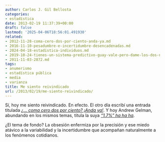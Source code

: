 ```yaml
---
author: Carlos J. Gil Bellosta
categories:
- estadística
date: 2013-02-19 11:37:39+00:00
draft: false
lastmod: '2025-04-06T18:56:01.491930'
related:
- 2012-11-28-coma-cero-dos-por-ciento-anda-ya.md
- 2016-11-10-pesadumbre-e-incertidumbre-desencadenadas.md
- 2024-04-18-estadistica-individuos.md
- 2019-10-24-tienes-un-sistema-predictivo-guay-vale-pero-dame-los-dos-numeros.md
- 2011-11-03-2872.md
tags:
- anumerismo
- estadística pública
- media
- varianza
title: Me siento reivindicado
url: /2013/02/19/me-siento-reivindicado/
---
```


Sí, hoy me siento reivindicado. En efecto. El otro día escribí una entrada titulada [_¿… coma cero dos por ciento? ¡Anda ya!_](https://datanalytics.com/2012/11/28/coma-cero-dos-por-ciento-anda-ya/). Y hoy Andrew Gelman, abundando en los mismos temas, titula la suya [_“1.7%” ha ha ha_](http://andrewgelman.com/2013/02/1-7-ha-ha-ha/).

¿El tema de fondo? La obsesión enfermiza por la precisión y ese miedo atávico a la variabilidad y la incertidumbre que acompañan naturalmente a los fenómenos cotidianos.